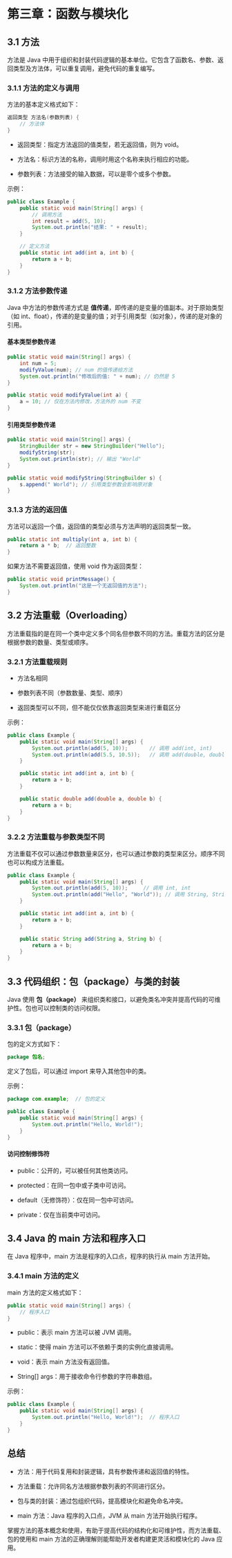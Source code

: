 # **第三章：函数与模块化**

## **3.1 方法**

方法是 Java 中用于组织和封装代码逻辑的基本单位。它包含了函数名、参数、返回类型及方法体，可以重复调用，避免代码的重复编写。

### **3.1.1 方法的定义与调用**

方法的基本定义格式如下：

```java
返回类型 方法名(参数列表) {
    // 方法体
}

```

- 返回类型：指定方法返回的值类型，若无返回值，则为 void。

- 方法名：标识方法的名称，调用时用这个名称来执行相应的功能。

- 参数列表：方法接受的输入数据，可以是零个或多个参数。

示例：

```java
public class Example {
    public static void main(String[] args) {
        // 调用方法
        int result = add(5, 10);
        System.out.println("结果: " + result);
    }

    // 定义方法
    public static int add(int a, int b) {
        return a + b;
    }
}

```

### **3.1.2 方法参数传递**

Java 中方法的参数传递方式是 **值传递**，即传递的是变量的值副本。对于原始类型（如 int、float），传递的是变量的值；对于引用类型（如对象），传递的是对象的引用。

#### **基本类型参数传递**

```java
public static void main(String[] args) {
    int num = 5;
    modifyValue(num); // num 的值传递给方法
    System.out.println("修改后的值: " + num); // 仍然是 5
}

public static void modifyValue(int a) {
    a = 10; // 仅在方法内修改，方法外的 num 不变
}

```

#### **引用类型参数传递**

```java
public static void main(String[] args) {
    StringBuilder str = new StringBuilder("Hello");
    modifyString(str);
    System.out.println(str); // 输出 "World"
}

public static void modifyString(StringBuilder s) {
    s.append(" World"); // 引用类型参数会影响原对象
}

```

### **3.1.3 方法的返回值**

方法可以返回一个值，返回值的类型必须与方法声明的返回类型一致。

```java
public static int multiply(int a, int b) {
    return a * b;  // 返回整数
}

```

如果方法不需要返回值，使用 void 作为返回类型：

```java
public static void printMessage() {
    System.out.println("这是一个无返回值的方法");
}

```

## **3.2 方法重载（Overloading）**

方法重载指的是在同一个类中定义多个同名但参数不同的方法。重载方法的区分是根据参数的数量、类型或顺序。

### **3.2.1 方法重载规则**

- 方法名相同

- 参数列表不同（参数数量、类型、顺序）

- 返回类型可以不同，但不能仅仅依靠返回类型来进行重载区分

示例：

```java
public class Example {
    public static void main(String[] args) {
        System.out.println(add(5, 10));       // 调用 add(int, int)
        System.out.println(add(5.5, 10.5));   // 调用 add(double, double)
    }

    public static int add(int a, int b) {
        return a + b;
    }

    public static double add(double a, double b) {
        return a + b;
    }
}

```

### **3.2.2 方法重载与参数类型不同**

方法重载不仅可以通过参数数量来区分，也可以通过参数的类型来区分。顺序不同也可以构成方法重载。

```java
public class Example {
    public static void main(String[] args) {
        System.out.println(add(5, 10));     // 调用 int, int
        System.out.println(add("Hello", "World")); // 调用 String, String
    }

    public static int add(int a, int b) {
        return a + b;
    }

    public static String add(String a, String b) {
        return a + b;
    }
}

```

## **3.3 代码组织：包（package）与类的封装**

Java 使用 **包（package）** 来组织类和接口，以避免类名冲突并提高代码的可维护性。包也可以控制类的访问权限。

### **3.3.1 包（package）**

包的定义方式如下：

```java
package 包名;

```

定义了包后，可以通过 import 来导入其他包中的类。

示例：

```java
package com.example;  // 包的定义

public class Example {
    public static void main(String[] args) {
        System.out.println("Hello, World!");
    }
}

```

#### **访问控制修饰符**

- public：公开的，可以被任何其他类访问。

- protected：在同一包中或子类中可访问。

- default（无修饰符）：仅在同一包中可访问。

- private：仅在当前类中可访问。

## **3.4 Java 的 main 方法和程序入口**

在 Java 程序中，main 方法是程序的入口点，程序的执行从 main 方法开始。

### **3.4.1 main 方法的定义**

main 方法的定义格式如下：

```java
public static void main(String[] args) {
    // 程序入口
}

```

- public：表示 main 方法可以被 JVM 调用。

- static：使得 main 方法可以不依赖于类的实例化直接调用。

- void：表示 main 方法没有返回值。

- String[] args：用于接收命令行参数的字符串数组。

示例：

```java
public class Example {
    public static void main(String[] args) {
        System.out.println("Hello, World!");  // 程序入口
    }
}

```

## **总结**

- 方法：用于代码复用和封装逻辑，具有参数传递和返回值的特性。

- 方法重载：允许同名方法根据参数列表的不同进行区分。

- 包与类的封装：通过包组织代码，提高模块化和避免命名冲突。

- main 方法：Java 程序的入口点，JVM 从 main 方法开始执行程序。

掌握方法的基本概念和使用，有助于提高代码的结构化和可维护性，而方法重载、包的使用和 main 方法的正确理解则能帮助开发者构建更灵活和模块化的 Java 应用。